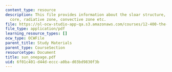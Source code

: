 ```yaml
---
content_type: resource
description: This file provides information about the sloar structure, including the
  core, radiative zone, convective zone etc.
file: https://ol-ocw-studio-app-qa.s3.amazonaws.com/courses/12-400-the-solar-system-spring-2006/6f01c401d44deccca0bad03bd9830f3b_sun_onepage.pdf
file_type: application/pdf
learning_resource_types: []
ocw_type: OCWFile
parent_title: Study Materials
parent_type: CourseSection
resourcetype: Document
title: sun_onepage.pdf
uid: 6f01c401-d44d-eccc-a0ba-d03bd9830f3b
---
```

